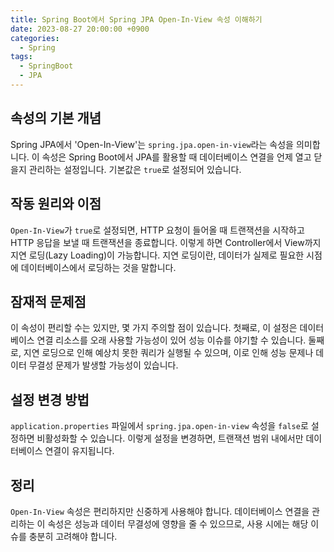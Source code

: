 ```yaml
---
title: Spring Boot에서 Spring JPA Open-In-View 속성 이해하기
date: 2023-08-27 20:00:00 +0900
categories:
  - Spring
tags:
  - SpringBoot
  - JPA
---
```

## 속성의 기본 개념

Spring JPA에서 'Open-In-View'는 `spring.jpa.open-in-view`라는 속성을 의미합니다. 이 속성은 Spring Boot에서 JPA를 활용할 때 데이터베이스 연결을 언제 열고 닫을지 관리하는 설정입니다. 기본값은 `true`로 설정되어 있습니다.

## 작동 원리와 이점

`Open-In-View`가 `true`로 설정되면, HTTP 요청이 들어올 때 트랜잭션을 시작하고 HTTP 응답을 보낼 때 트랜잭션을 종료합니다. 이렇게 하면 Controller에서 View까지 지연 로딩(Lazy Loading)이 가능합니다. 지연 로딩이란, 데이터가 실제로 필요한 시점에 데이터베이스에서 로딩하는 것을 말합니다. 

## 잠재적 문제점

이 속성이 편리할 수는 있지만, 몇 가지 주의할 점이 있습니다. 첫째로, 이 설정은 데이터베이스 연결 리소스를 오래 사용할 가능성이 있어 성능 이슈를 야기할 수 있습니다. 둘째로, 지연 로딩으로 인해 예상치 못한 쿼리가 실행될 수 있으며, 이로 인해 성능 문제나 데이터 무결성 문제가 발생할 가능성이 있습니다.

## 설정 변경 방법

`application.properties` 파일에서 `spring.jpa.open-in-view` 속성을 `false`로 설정하면 비활성화할 수 있습니다. 이렇게 설정을 변경하면, 트랜잭션 범위 내에서만 데이터베이스 연결이 유지됩니다.

## 정리

`Open-In-View` 속성은 편리하지만 신중하게 사용해야 합니다. 데이터베이스 연결을 관리하는 이 속성은 성능과 데이터 무결성에 영향을 줄 수 있으므로, 사용 시에는 해당 이슈를 충분히 고려해야 합니다.